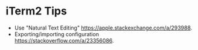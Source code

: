# iTerm2 Tips

* Use "Natural Text Editing" <https://apple.stackexchange.com/a/293988>.
* Exporting/importing configuration <https://stackoverflow.com/a/23356086>. 
